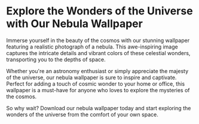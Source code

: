 <!--
Write me markdown content of website with wallpaper:

"A realistic photograph of a nebula, with bright colors and intricate details that showcase the beauty of the universe."

The header of the page should not be copy of the text but rather a real content of the website which is using this wallpaper.
-->

<!--font:Poppins-->

# Explore the Wonders of the Universe with Our Nebula Wallpaper

Immerse yourself in the beauty of the cosmos with our stunning wallpaper featuring a realistic photograph of a nebula. This awe-inspiring image captures the intricate details and vibrant colors of these celestial wonders, transporting you to the depths of space.

Whether you're an astronomy enthusiast or simply appreciate the majesty of the universe, our nebula wallpaper is sure to inspire and captivate. Perfect for adding a touch of cosmic wonder to your home or office, this wallpaper is a must-have for anyone who loves to explore the mysteries of the cosmos.

So why wait? Download our nebula wallpaper today and start exploring the wonders of the universe from the comfort of your own space.
